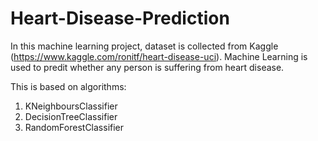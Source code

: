 # Heart-Disease-Prediction


In this machine learning project, dataset is collected from Kaggle (https://www.kaggle.com/ronitf/heart-disease-uci).
Machine Learning is used to predit whether any person is suffering from heart disease.

This is based on algorithms:
1. KNeighboursClassifier
2. DecisionTreeClassifier
3. RandomForestClassifier

